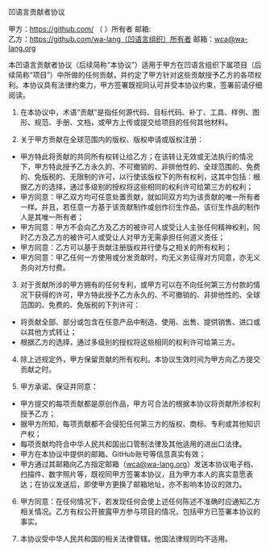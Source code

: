 凹语言贡献者协议

甲方：https://github.com/         （       ）所有者          邮箱:                         
乙方：https://github.com/wa-lang（凹语言组织）所有者          邮箱：wca@wa-lang.org

本凹语言贡献者协议（后续简称“本协议”）适用于甲方在凹语言组织下属项目（后续简称“项目”）中所做的任何贡献，并约定了甲方针对这些贡献授予乙方的各项权利。本协议具有法律约束力，甲方签署既视同认可并受本协议约束，签署前请仔细阅读。

1. 在本协议中，术语“贡献”是指任何源代码、目标代码、补丁、工具、样例、图形、规范、手册、文档，或甲方上传或提交给项目的任何其他材料。

2. 关于甲方贡献在全球范围内的版权、版权申请或版权注册：
 - 甲方特此将贡献的共同所有权转让给乙方；在该转让无效或无法执行的情况下，甲方特此授予乙方永久的、不可撤销的、非排他性的、全球范围的、免费的、免版税的、无限制的许可，以行使该版权下的所有权利，这其中包括：根据乙方的选择，通过多级别的授权将这些相同的权利许可给第三方的权利；
 - 甲方同意：甲乙双方均可任意处置贡献，就如同双方均为该贡献的唯一所有者一样。并且，若任意一方基于该贡献制作或创作衍生作品，该衍生作品的制作人是其唯一所有者；
 - 甲方同意：甲方不会向乙方及乙方的被许可人或受让人主张任何精神权利，同时乙方及乙方的被许可人或受让人对甲方无需承担任何道义责任；
 - 甲方同意：乙方可以基于贡献注册版权并行使与之相关的所有权利；
 - 甲方同意：甲乙任何一方使用或分发贡献时，均无义务征得对方同意，亦无义务向对方付费。
 
3. 对于贡献所涉的甲方拥有的任何专利，或甲方可以在不向任何第三方付款的情况下获得的许可，甲方特此授予乙方永久的、不可撤销的、非排他性的、全球范围的、免费的、免版税的下列许可：
 - 将贡献全部、部分或包含在任意产品中制造、使用、出售、提供销售、进口或以其他方式转让；
 - 根据乙方的选择，通过多级别的授权将这些相同的权利许可给第三方。
 
4. 除上述规定外，甲方保留贡献的所有权利。本协议生效时间为甲方向乙方提交贡献之时。

5. 甲方承诺、保证并同意：
 - 甲方提交的每项贡献都是原创作品，甲方可合法的根据本协议将贡献所涉权利授予乙方；
 - 据甲方所知，每项贡献都不会侵犯任何第三方的版权、商标、专利或其他知识产权；
 - 每项贡献均符合中华人民共和国出口管制法律及其他适用的进出口法律。
 - 甲方在本协议中提供的邮箱、GitHub账号等信息真实有效；
 - 甲方通过其邮箱向乙方指定邮箱（wca@wa-lang.org）发送本协议电子档、扫描件、数字照片等，既视同甲方签署本协议，且为甲方本人的真实意愿表达；在协议发送后，即使甲方更换了邮箱地址，亦不影响本协议的效力。

6. 甲方同意：在任何情况下，若发现任何会使上述任何陈述不准确时应通知乙方相关情况。乙方有权公开披露甲方参与项目的情况，包括甲方已签署本协议的事实。

7. 本协议受中华人民共和国的相关法律管辖。他国法律规则均不适用。